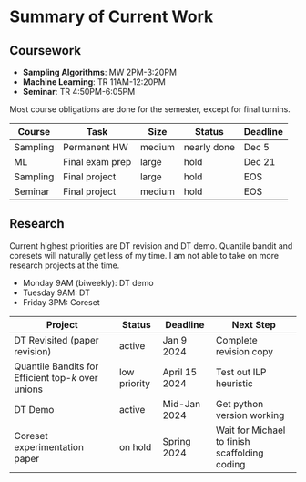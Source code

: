 # Summary of Current Work
## Coursework

* **Sampling Algorithms**: MW 2PM-3:20PM
* **Machine Learning**: TR 11AM-12:20PM
* **Seminar**: TR 4:50PM-6:05PM

Most course obligations are done for the semester, except for final turnins. 

| **Course** | **Task**        | **Size** | **Status**  | **Deadline** |
| ---------- | --------------- | -------- | ----------- | ------------ |
| Sampling   | Permanent HW    | medium   | nearly done | Dec 5        |
| ML         | Final exam prep | large    | hold        | Dec 21       |
| Sampling   | Final project   | large    | hold        | EOS          |
| Seminar    | Final project   | medium   | hold        | EOS          |

## Research

Current highest priorities are DT revision and DT demo. Quantile bandit and coresets will naturally get less of my time. I am not able to take on more research projects at the time. 

* Monday 9AM (biweekly): DT demo
* Tuesday 9AM: DT
* Friday 3PM: Coreset

| **Project**                                        | **Status**   | **Deadline** | **Next Step**              |
| -------------------------------------------------- | ------------ | --- | -------------------------- |
| DT Revisited (paper revision)                      | active       | Jan 9 2024 | Complete revision copy     |
| Quantile Bandits for Efficient top-$k$ over unions | low priority | April 15 2024  | Test out ILP heuristic     |
| DT Demo                                            | active       | Mid-Jan 2024 | Get python version working |
| Coreset experimentation paper                      | on hold      | Spring 2024 | Wait for Michael to finish scaffolding coding |

